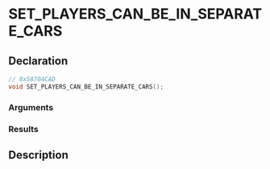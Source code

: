 # SET_PLAYERS_CAN_BE_IN_SEPARATE_CARS

## Declaration
```cpp
// 0x58704CAD
void SET_PLAYERS_CAN_BE_IN_SEPARATE_CARS();
```

### Arguments

### Results

## Description
